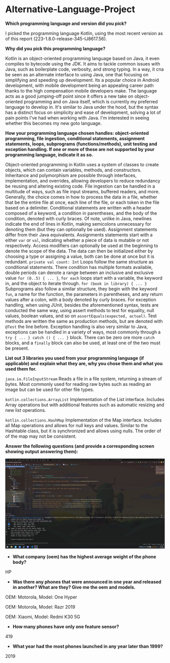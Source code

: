 # Alternative-Language-Project

**Which programming language and version did you pick?**

I picked the programming language Kotlin, using the most recent version as of this report (223-1.8.0-release-345-IJ8617.56).

**Why did you pick this programming language?**

Kotlin is an object-oriented programming language based on Java, it even compiles to bytecode using the JDK. It aims to tackle common issues with Java, such as boilerplate code, verbosity, and strong typing. In a way, it cna be seen as an alternate interface to using Java, one that focusing on simplifying and speeding up development. Its a popular choice in Android development, with mobile development being an appealing career path thanks to the high compensation mobile developers make. The language acts as a good jumping-off point since it offers a new take on object-oriented programming and on Java itself, which is currently my preferred language to develop in. It's similar to Java under the hood, but the syntax has a distinct focus on simplicity and ease of development, solving a lot of pain points I've had when working with Java. I'm interested in seeing whether this becomes my new goto language.

**How your programming language chosen handles: object-oriented programming, file ingestion, conditional statements, assignment statements, loops, subprograms (functions/methods), unit testing and exception handling. If one or more of these are not supported by your programming language, indicate it as so.**

Object-oriented programming in Kotlin uses a system of classes to create objects, which can contain variables, methods, and constructors. Inheritance and polymorphism are possible through interfaces, implementation, and overrides, allowing developers to reduce redundancy be reusing and altering existing code. File ingestion can be handled in a multitude of ways, such as file input streams, buffered readers, and more. Generally, the choice comes in how to process the data in a file, whether that be the entire file at once, each line of the file, or each token in the file based on a delimiter. Conditional statements are written with a header composed of a keyword, a condition in parentheses, and the body of the condition, denoted with curly braces. Of note, unlike in Java, newlines indicate the end of lines in Kotlin, making semicolons unnecessary for denoting them (but they can optionally be used). Assignment statements differ from their Java equivalents. Assignments statements start with a either `var` or `val`, indicating whether a piece of data is mutable or not respectively. Access modifiers can optionally be used at the beginning to denote the scope of the data. The data can then be initialized either by choosing a type or assigning a value, both can be done at once but it is redundant. `private val count: Int` Loops follow the same structure as conditional statements. There condition has multiple formats available, double periods can denote a range between an inclusive and exclusive value `for (0..5) { ... }`, `for each` loops start with a variable, the keyword in, and the object to iterate through. `for (book in library) { ... }` Subprograms also follow a similar structure, they begin with the keyword `fun`, a name for the function, the parameters in parentheses, and any return values after a colon, with a body denoted by curly braces. For exception handling, when using JUnit, besides the aforementioned syntax, tests are conducted the same way, using assert methods to test for equality, null values, boolean values, and so on `assertEquals(expected, actual)`. Test methods are written the same as production methods, but are denoted with `@Test` the line before. Exception handling is also very similar to Java, exceptions can be handled in a variety of ways, most commonly through a `try { ... } catch () { ... }` block. There can be zero ore more `catch` blocks, and a `finally` block can also be used, at least one of the two must be present.

**List out 3 libraries you used from your programming language (if applicable) and explain what they are, why you chose them and what you used them for.**

`java.io.FileInputStream`
Reads a file in a file system, returning a stream of bytes. Most commonly used for reading raw bytes such as reading an image but can be used for other file types.

`kotlin.collections.ArrayList`
Implementation of the List interface. Includes Array operations but with additional features such as automatic resizing and new list operations.

`kotlin.collections.HashMap`
Implementation of the Map interface. Includes all Map operations and allows for null keys and values. Similar to the Hashtable class, but it is synchronized and allows using nulls. The order of of the map may not be consistent.

**Answer the following questions (and provide a corresponding screen showing output answering them):**

![screen output](/screenshots/Screenshot%20(360).png)

* **What company (oem) has the highest average weight of the phone body?**

HP

* **Was there any phones that were announced in one year and released in another? What are they? Give me the oem and models.**

OEM: Motorola, Model: One Hyper

OEM: Motorola, Model: Razr 2019

OEM: Xiaomi, Model: Redmi K30 5G

* **How many phones have only one feature sensor?**

419

* **What year had the most phones launched in any year later than 1999?**

2019